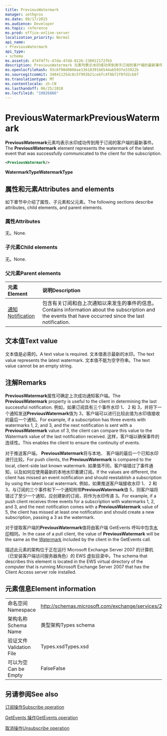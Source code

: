 ```yaml
---
title: PreviousWatermark
manager: sethgros
ms.date: 09/17/2015
ms.audience: Developer
ms.topic: reference
ms.prod: office-online-server
localization_priority: Normal
api_name:
- PreviousWatermark
api_type:
- schema
ms.assetid: 474f4f7c-47da-47d4-8126-230012172fb5
description: PreviousWatermark 元素均表示水印成功传到用于订阅的客户端的最新事件。
ms.openlocfilehash: 93c6f90d0866ae13618391b8544ab593fe33922b
ms.sourcegitcommit: 34041125dc8c5f993b21cebfc4f8b72f0fd2cb6f
ms.translationtype: MT
ms.contentlocale: zh-CN
ms.lasthandoff: 06/25/2018
ms.locfileid: "19826886"
---
```

# <a name="previouswatermark"></a><span data-ttu-id="db475-103">PreviousWatermark</span><span class="sxs-lookup"><span data-stu-id="db475-103">PreviousWatermark</span></span>

<span data-ttu-id="db475-104">**PreviousWatermark**元素均表示水印成功传到用于订阅的客户端的最新事件。</span><span class="sxs-lookup"><span data-stu-id="db475-104">The **PreviousWatermark** element represents the watermark of the latest event that was successfully communicated to the client for the subscription.</span></span> 
  
```xml
<PreviousWatermark/>
```

 <span data-ttu-id="db475-105">**WatermarkType**</span><span class="sxs-lookup"><span data-stu-id="db475-105">**WatermarkType**</span></span>
## <a name="attributes-and-elements"></a><span data-ttu-id="db475-106">属性和元素</span><span class="sxs-lookup"><span data-stu-id="db475-106">Attributes and elements</span></span>

<span data-ttu-id="db475-107">如下章节中介绍了属性、子元素和父元素。</span><span class="sxs-lookup"><span data-stu-id="db475-107">The following sections describe attributes, child elements, and parent elements.</span></span>
  
### <a name="attributes"></a><span data-ttu-id="db475-108">属性</span><span class="sxs-lookup"><span data-stu-id="db475-108">Attributes</span></span>

<span data-ttu-id="db475-109">无。</span><span class="sxs-lookup"><span data-stu-id="db475-109">None.</span></span>
  
### <a name="child-elements"></a><span data-ttu-id="db475-110">子元素</span><span class="sxs-lookup"><span data-stu-id="db475-110">Child elements</span></span>

<span data-ttu-id="db475-111">无。</span><span class="sxs-lookup"><span data-stu-id="db475-111">None.</span></span>
  
### <a name="parent-elements"></a><span data-ttu-id="db475-112">父元素</span><span class="sxs-lookup"><span data-stu-id="db475-112">Parent elements</span></span>

|<span data-ttu-id="db475-113">**元素**</span><span class="sxs-lookup"><span data-stu-id="db475-113">**Element**</span></span>|<span data-ttu-id="db475-114">**说明**</span><span class="sxs-lookup"><span data-stu-id="db475-114">**Description**</span></span>|
|:-----|:-----|
|[<span data-ttu-id="db475-115">通知</span><span class="sxs-lookup"><span data-stu-id="db475-115">Notification</span></span>](notification-ex15websvcsotherref.md) <br/> |<span data-ttu-id="db475-116">包含有关订阅和自上次通知以来发生的事件的信息。</span><span class="sxs-lookup"><span data-stu-id="db475-116">Contains information about the subscription and the events that have occurred since the last notification.</span></span>  <br/> |
   
## <a name="text-value"></a><span data-ttu-id="db475-117">文本值</span><span class="sxs-lookup"><span data-stu-id="db475-117">Text value</span></span>

<span data-ttu-id="db475-118">文本值是必需的。</span><span class="sxs-lookup"><span data-stu-id="db475-118">A text value is required.</span></span> <span data-ttu-id="db475-119">文本值表示最新的水印。</span><span class="sxs-lookup"><span data-stu-id="db475-119">The text value represents the latest watermark.</span></span> <span data-ttu-id="db475-120">文本值不能为空字符串。</span><span class="sxs-lookup"><span data-stu-id="db475-120">The text value cannot be an empty string.</span></span>
  
## <a name="remarks"></a><span data-ttu-id="db475-121">注解</span><span class="sxs-lookup"><span data-stu-id="db475-121">Remarks</span></span>

<span data-ttu-id="db475-122">**PreviousWatermark**属性可确定上次成功通知客户端。</span><span class="sxs-lookup"><span data-stu-id="db475-122">The **PreviousWatermark** property is useful to the client in determining the last successful notification.</span></span> <span data-ttu-id="db475-123">例如，如果订阅具有三个事件水印 1、 2 和 3，并将下一个通知发送**PreviousWatermark**值为 3，客户端可以进行比较此值为水印值接收的最后一个通知。</span><span class="sxs-lookup"><span data-stu-id="db475-123">For example, if a subscription has three events with watermarks 1, 2, and 3, and the next notification is sent with a **PreviousWatermark** value of 3, the client can compare this value to the Watermark value of the last notification received.</span></span> <span data-ttu-id="db475-124">这样，客户端以确保事件的连续性。</span><span class="sxs-lookup"><span data-stu-id="db475-124">This enables the client to ensure the continuity of events.</span></span> 
  
<span data-ttu-id="db475-125">对于推送客户端， **PreviousWatermark**将与本地、 客户端的最后一个已知水印进行比较。</span><span class="sxs-lookup"><span data-stu-id="db475-125">For push clients, the **PreviousWatermark** is compared to the local, client-side last known watermark.</span></span> <span data-ttu-id="db475-126">如果值不同，客户端错过了事件通知，以及如何应使用最新的本地水印重建订阅。</span><span class="sxs-lookup"><span data-stu-id="db475-126">If the values are different, the client has missed an event notification and should reestablish a subscription by using the latest local watermark.</span></span> <span data-ttu-id="db475-127">例如，如果推送客户端接收水印 1、 2 和 3，与订阅的三个事件和下一个通知附带**PreviousWatermark**值 5，则客户端将错过了至少一个通知，应创建新的订阅，将作为水印传递 3。</span><span class="sxs-lookup"><span data-stu-id="db475-127">For example, if a push client receives three events for a subscription with watermarks 1, 2, and 3, and the next notification comes with a **PreviousWatermark** value of 5, the client has missed at least one notification and should create a new subscription, passing a 3 as the watermark.</span></span> 
  
<span data-ttu-id="db475-128">对于提取客户端的**PreviousWatermark**值将由客户端 GetEvents 呼叫中包含[水印](watermark.md)相同。</span><span class="sxs-lookup"><span data-stu-id="db475-128">In the case of a pull client, the value of **PreviousWatermark** will be the same as the [Watermark](watermark.md) included by the client in the GetEvents call.</span></span> 
  
<span data-ttu-id="db475-129">描述此元素的架构位于正在运行 Microsoft Exchange Server 2007 的计算机（已安装客户端访问服务器角色）的 EWS 虚拟目录中。</span><span class="sxs-lookup"><span data-stu-id="db475-129">The schema that describes this element is located in the EWS virtual directory of the computer that is running Microsoft Exchange Server 2007 that has the Client Access server role installed.</span></span>
  
## <a name="element-information"></a><span data-ttu-id="db475-130">元素信息</span><span class="sxs-lookup"><span data-stu-id="db475-130">Element information</span></span>

|||
|:-----|:-----|
|<span data-ttu-id="db475-131">命名空间</span><span class="sxs-lookup"><span data-stu-id="db475-131">Namespace</span></span>  <br/> |http://schemas.microsoft.com/exchange/services/2006/types  <br/> |
|<span data-ttu-id="db475-132">架构名称</span><span class="sxs-lookup"><span data-stu-id="db475-132">Schema Name</span></span>  <br/> |<span data-ttu-id="db475-133">类型架构</span><span class="sxs-lookup"><span data-stu-id="db475-133">Types schema</span></span>  <br/> |
|<span data-ttu-id="db475-134">验证文件</span><span class="sxs-lookup"><span data-stu-id="db475-134">Validation File</span></span>  <br/> |<span data-ttu-id="db475-135">Types.xsd</span><span class="sxs-lookup"><span data-stu-id="db475-135">Types.xsd</span></span>  <br/> |
|<span data-ttu-id="db475-136">可以为空</span><span class="sxs-lookup"><span data-stu-id="db475-136">Can be Empty</span></span>  <br/> |<span data-ttu-id="db475-137">False</span><span class="sxs-lookup"><span data-stu-id="db475-137">False</span></span>  <br/> |
   
## <a name="see-also"></a><span data-ttu-id="db475-138">另请参阅</span><span class="sxs-lookup"><span data-stu-id="db475-138">See also</span></span>



[<span data-ttu-id="db475-139">订阅操作</span><span class="sxs-lookup"><span data-stu-id="db475-139">Subscribe operation</span></span>](subscribe-operation.md)
  
[<span data-ttu-id="db475-140">GetEvents 操作</span><span class="sxs-lookup"><span data-stu-id="db475-140">GetEvents operation</span></span>](getevents-operation.md)
  
[<span data-ttu-id="db475-141">取消操作</span><span class="sxs-lookup"><span data-stu-id="db475-141">Unsubscribe operation</span></span>](unsubscribe-operation.md)

